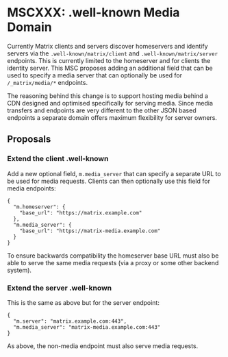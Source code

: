 # MSCXXX: .well-known Media Domain

Currently Matrix clients and servers discover homeservers and identify servers via the `.well-known/matrix/client` and `.well-known/matrix/server` endpoints. This is currently limited to the homeserver and for clients the identity server. This MSC proposes adding an additional field that can be used to specify a media server that can optionally be used for `/_matrix/media/*` endpoints.

The reasoning behind this change is to support hosting media behind a CDN designed and optimised specifically for serving media. Since media transfers and endpoints are very different to the other JSON based endpoints a separate domain offers maximum flexibility for server owners.


## Proposals

### Extend the client .well-known

Add a new optional field, `m.media_server` that can specify a separate URL to be used for media requests. Clients can then optionally use this field for media endpoints:

```
{
  "m.homeserver": {
    "base_url": "https://matrix.example.com"
  },
  "m.media_server": {
    "base_url": "https://matrix-media.example.com"
  }
}
```

To ensure backwards compatibility the homeserver base URL must also be able to serve the same media requests (via a proxy or some other backend system).

### Extend the server .well-known

This is the same as above but for the server endpoint:

```
{
  "m.server": "matrix.example.com:443",
  "m.media_server": "matrix-media.example.com:443"
}
```

As above, the non-media endpoint must also serve media requests.
